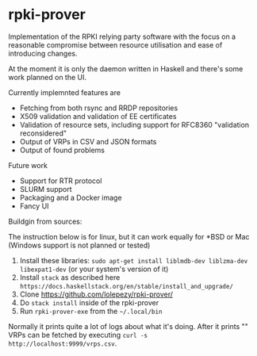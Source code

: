 # rpki-prover

Implementation of the RPKI relying party software with 
the focus on a reasonable compromise between resource 
utilisation and ease of introducing changes. 

At the moment it is only the daemon written in Haskell
and there's some work planned on the UI.

Currently implemnted features are

- Fetching from both rsync and RRDP repositories
- X509 validation and validation of EE certificates 
- Validation of resource sets, including support for RFC8360 "validation reconsidered"
- Output of VRPs in CSV and JSON formats
- Output of found problems

Future work
- Support for RTR protocol
- SLURM support
- Packaging and a Docker image
- Fancy UI

Buildgin from sources:

The instruction below is for linux, but it can work equally for *BSD or Mac (Windows support is not planned or tested)
    
   1. Install these libraries: `sudo apt-get install liblmdb-dev liblzma-dev libexpat1-dev` (or your system's version of it)
   2. Install `stack` as described here `https://docs.haskellstack.org/en/stable/install_and_upgrade/`
   3. Clone https://github.com/lolepezy/rpki-prover/
   4. Do `stack install` inside of the rpki-prover
   5. Run `rpki-prover-exe` from the `~/.local/bin`

Normally it prints quite a lot of logs about what it's doing. After it prints "" VRPs can be fetched by executing
`curl -s http://localhost:9999/vrps.csv`.
 
